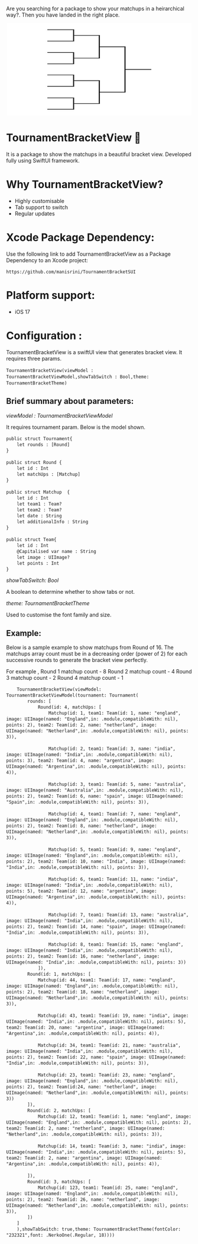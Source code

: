 Are you searching for a package to show your matchups in a heirarchical way?. Then you have landed in the right place.

<div align="center">
  <img src="BracketImage.jpg" width="500" height="250" >
</div>

# TournamentBracketView 🚀
It is a package to show the matchups in a beautiful bracket view. Developed fully using SwiftUI framework.

# Why TournamentBracketView?
* Highly customisable
* Tab support to switch
* Regular updates

# Xcode Package Dependency:

Use the following link to add TournamentBracketView as a Package Dependency to an Xcode project:

```
https://github.com/manisrini/TournamentBracketSUI
```

# Platform support:
* iOS 17

# Configuration :

TournamentBracketView is a swiftUI view that generates bracket view. It requires three params.

``` TournamentBracketView(viewModel : TournamentBracketViewModel,showTabSwitch : Bool,theme: TournamentBracketTheme) ```

## Brief summary about parameters:

*viewModel : TournamentBracketViewModel*

It requires tournament param. Below is the model shown.

```
public struct Tournament{
    let rounds : [Round]
}

public struct Round {
    let id : Int
    let matchUps : [Matchup]
}

public struct Matchup  {
    let id : Int
    let team1 : Team?
    let team2 : Team?
    let date : String
    let additionalInfo : String
}

public struct Team{
    let id : Int
    @Capitalised var name : String
    let image : UIImage?
    let points : Int
}

```

*showTabSwitch: Bool*

A boolean to determine whether to show tabs or not.

*theme: TournamentBracketTheme*

Used to customise the font family and size.

## Example:

Below is a sample example to show matchups from Round of 16. The matchups array count must be in a decreasing order (power of 2) for each successive rounds to generate the bracket view perfectly.

For example ,
Round 1 matchup count - 8
Round 2 matchup count - 4
Round 3 matchup count - 2
Round 4 matchup count - 1

```
    TournamentBracketView(viewModel: TournamentBracketViewModel(tournament: Tournament(
        rounds: [
            Round(id: 4, matchUps: [
                Matchup(id: 1, team1: Team(id: 1, name: "england", image: UIImage(named: "England",in: .module,compatibleWith: nil), points: 2), team2: Team(id: 2, name: "netherland", image: UIImage(named: "Netherland",in: .module,compatibleWith: nil), points: 3)),
                
                Matchup(id: 2, team1: Team(id: 3, name: "india", image: UIImage(named: "India",in: .module,compatibleWith: nil), points: 3), team2: Team(id: 4, name: "argentina", image: UIImage(named: "Argentina",in: .module,compatibleWith: nil), points: 4)),
                
                Matchup(id: 3, team1: Team(id: 5, name: "australia", image: UIImage(named: "Australia",in: .module,compatibleWith: nil), points: 2), team2: Team(id: 6, name: "spain", image: UIImage(named: "Spain",in: .module,compatibleWith: nil), points: 3)),
                
                Matchup(id: 4, team1: Team(id: 7, name: "england", image: UIImage(named: "England",in: .module,compatibleWith: nil), points: 2), team2: Team(id: 8, name: "netherland", image: UIImage(named: "Netherland",in: .module,compatibleWith: nil), points: 3)),
                
                Matchup(id: 5, team1: Team(id: 9, name: "england", image: UIImage(named: "England",in: .module,compatibleWith: nil), points: 2), team2: Team(id: 10, name: "India", image: UIImage(named: "India",in: .module,compatibleWith: nil), points: 3)),
                
                Matchup(id: 6, team1: Team(id: 11, name: "india", image: UIImage(named: "India",in: .module,compatibleWith: nil), points: 5), team2: Team(id: 12, name: "argentina", image: UIImage(named: "Argentina",in: .module,compatibleWith: nil), points: 4)),
                
                Matchup(id: 7, team1: Team(id: 13, name: "australia", image: UIImage(named: "India",in: .module,compatibleWith: nil), points: 2), team2: Team(id: 14, name: "spain", image: UIImage(named: "India",in: .module,compatibleWith: nil), points: 3)),
                
                Matchup(id: 8, team1: Team(id: 15, name: "england", image: UIImage(named: "India",in: .module,compatibleWith: nil), points: 2), team2: Team(id: 16, name: "netherland", image: UIImage(named: "India",in: .module,compatibleWith: nil), points: 3))
            ]),
        Round(id: 1, matchUps: [
            Matchup(id: 44, team1: Team(id: 17, name: "england", image: UIImage(named: "England",in: .module,compatibleWith: nil), points: 2), team2: Team(id: 18, name: "netherland", image: UIImage(named: "Netherland",in: .module,compatibleWith: nil), points: 3)),
            
            Matchup(id: 43, team1: Team(id: 19, name: "india", image: UIImage(named: "India",in: .module,compatibleWith: nil), points: 5), team2: Team(id: 20, name: "argentina", image: UIImage(named: "Argentina",in: .module,compatibleWith: nil), points: 4)),
            
            Matchup(id: 34, team1: Team(id: 21, name: "australia", image: UIImage(named: "India",in: .module,compatibleWith: nil), points: 2), team2: Team(id: 22, name: "spain", image: UIImage(named: "India",in: .module,compatibleWith: nil), points: 3)),
            
            Matchup(id: 23, team1: Team(id: 23, name: "england", image: UIImage(named: "England",in: .module,compatibleWith: nil), points: 2), team2: Team(id:24, name: "netherland", image: UIImage(named: "Netherland",in: .module,compatibleWith: nil), points: 3))
        ]),
        Round(id: 2, matchUps: [
            Matchup(id: 12, team1: Team(id: 1, name: "england", image: UIImage(named: "England",in: .module,compatibleWith: nil), points: 2), team2: Team(id: 2, name: "netherland", image: UIImage(named: "Netherland",in: .module,compatibleWith: nil), points: 3)),
            
            Matchup(id: 14, team1: Team(id: 3, name: "india", image: UIImage(named: "India",in: .module,compatibleWith: nil), points: 5), team2: Team(id: 2, name: "argentina", image: UIImage(named: "Argentina",in: .module,compatibleWith: nil), points: 4)),
            
        ]),
        Round(id: 3, matchUps: [
            Matchup(id: 123, team1: Team(id: 25, name: "england", image: UIImage(named: "England",in: .module,compatibleWith: nil), points: 2), team2: Team(id: 26, name: "netherland", image: UIImage(named: "Netherland",in: .module,compatibleWith: nil), points: 3)),
        ])
    ]
    ),showTabSwitch: true,theme: TournamentBracketTheme(fontColor: "232321",font: .NerkoOne(.Regular, 18))))
 ```

